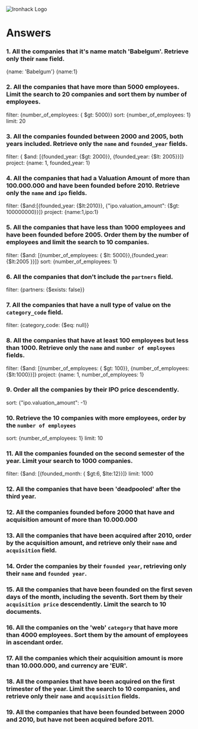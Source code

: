 ![Ironhack Logo](https://i.imgur.com/1QgrNNw.png)

# Answers

### 1. All the companies that it's name match 'Babelgum'. Retrieve only their `name` field.

{name: 'Babelgum'}
{name:1}

### 2. All the companies that have more than 5000 employees. Limit the search to 20 companies and sort them by **number of employees**.

filter: {number_of_employees: { $gt: 5000}} sort: {number_of_employees: 1} limit: 20



### 3. All the companies founded between 2000 and 2005, both years included. Retrieve only the `name` and `founded_year` fields.

filter: { $and: [{founded_year: {$gt: 2000}}, {founded_year: {$lt: 2005}}]} project: {name: 1, founded_year: 1}



### 4. All the companies that had a Valuation Amount of more than 100.000.000 and have been founded before 2010. Retrieve only the `name` and `ipo` fields.

filter: {$and:[{founded_year: {$lt:2010}}, {"ipo.valuation_amount": {$gt: 100000000}}]} project: {name:1,ipo:1}



### 5. All the companies that have less than 1000 employees and have been founded before 2005. Order them by the number of employees and limit the search to 10 companies.

filter: {$and: [{number_of_employees: { $lt: 5000}},{founded_year: {$lt:2005 }}]} sort: {number_of_employees: 1}



### 6. All the companies that don't include the `partners` field.

filter: {partners: {$exists: false}}



### 7. All the companies that have a null type of value on the `category_code` field.

filter: {category_code: {$eq: null}}



### 8. All the companies that have at least 100 employees but less than 1000. Retrieve only the `name` and `number of employees` fields.

filter: {$and: [{number_of_employees: { $gt: 100}}, {number_of_employees: {$lt:1000}}]} project: {name: 1, number_of_employees: 1}

### 9. Order all the companies by their IPO price descendently.

sort: {"ipo.valuation_amount": -1}

### 10. Retrieve the 10 companies with more employees, order by the `number of employees`

sort: {number_of_employees: 1} limit: 10



### 11. All the companies founded on the second semester of the year. Limit your search to 1000 companies.

filter: {$and: [{founded_month: { $gt:6, $lte:12}}]} limit: 1000

 ### 12. All the companies that have been 'deadpooled' after the third year.

<!-- Your Code Goes Here -->

### 12. All the companies founded before 2000 that have and acquisition amount of more than 10.000.000

<!-- Your Code Goes Here -->

### 13. All the companies that have been acquired after 2010, order by the acquisition amount, and retrieve only their `name` and `acquisition` field.

<!-- Your Code Goes Here -->

### 14. Order the companies by their `founded year`, retrieving only their `name` and `founded year`.

<!-- Your Code Goes Here -->

### 15. All the companies that have been founded on the first seven days of the month, including the seventh. Sort them by their `acquisition price` descendently. Limit the search to 10 documents.

<!-- Your Code Goes Here -->

### 16. All the companies on the 'web' `category` that have more than 4000 employees. Sort them by the amount of employees in ascendant order.

<!-- Your Code Goes Here -->

### 17. All the companies which their acquisition amount is more than 10.000.000, and currency are 'EUR'.

<!-- Your Code Goes Here -->

### 18. All the companies that have been acquired on the first trimester of the year. Limit the search to 10 companies, and retrieve only their `name` and `acquisition` fields.

<!-- Your Code Goes Here -->

### 19. All the companies that have been founded between 2000 and 2010, but have not been acquired before 2011.

<!-- Your Code Goes Here -->

